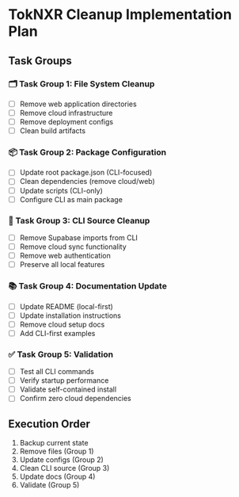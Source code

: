 # TokNXR Cleanup Implementation Plan

## Task Groups

### 🗂️ Task Group 1: File System Cleanup

- [ ] Remove web application directories
- [ ] Remove cloud infrastructure
- [ ] Remove deployment configs
- [ ] Clean build artifacts

### 📦 Task Group 2: Package Configuration

- [ ] Update root package.json (CLI-focused)
- [ ] Clean dependencies (remove cloud/web)
- [ ] Update scripts (CLI-only)
- [ ] Configure CLI as main package

### 🔧 Task Group 3: CLI Source Cleanup

- [ ] Remove Supabase imports from CLI
- [ ] Remove cloud sync functionality
- [ ] Remove web authentication
- [ ] Preserve all local features

### 📚 Task Group 4: Documentation Update

- [ ] Update README (local-first)
- [ ] Update installation instructions
- [ ] Remove cloud setup docs
- [ ] Add CLI-first examples

### ✅ Task Group 5: Validation

- [ ] Test all CLI commands
- [ ] Verify startup performance
- [ ] Validate self-contained install
- [ ] Confirm zero cloud dependencies

## Execution Order

1. Backup current state
2. Remove files (Group 1)
3. Update configs (Group 2)
4. Clean CLI source (Group 3)
5. Update docs (Group 4)
6. Validate (Group 5)
